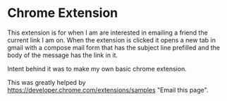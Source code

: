 # Chrome Extension

This extension is for when I am are interested in emailing a friend the current link I am on.
When the extension is clicked it opens a new tab in gmail with a compose mail form that has the subject line prefilled and the body of the message has the link in it. 

Intent behind it was to make my own basic chrome extension.

This was greatly helped by https://developer.chrome.com/extensions/samples "Email this page".